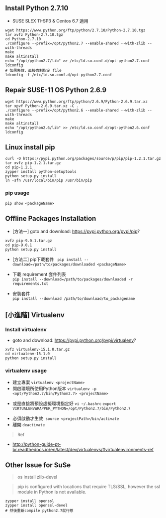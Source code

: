 
## Install Python 2.7.10

+ SUSE SLEX 11-SP3 & Centos 6.7 適用
```shell=
wget https://www.python.org/ftp/python/2.7.10/Python-2.7.10.tgz
tar xvfz Python-2.7.10.tgz
cd Python-2.7.10
./configure --prefix=/opt/python2.7 --enable-shared --with-zlib --with-threads
make
make altinstall
echo "/opt/python2.7/lib" >> /etc/ld.so.conf.d/opt-python2.7.conf
ldconfig
# 如果失效，直接強制指定 file
ldconfig -f /etc/ld.so.conf.d/opt-python2.7.conf
```

## Repair SUSE-11 OS Python 2.6.9

```shell=
wget https://www.python.org/ftp/python/2.6.9/Python-2.6.9.tar.xz
tar xpvf Python-2.6.9.tar.xz -C .
./configure --prefix=/opt/python2.6 --enable-shared --with-zlib --with-threads
make
make altinstall
echo "/opt/python2.6/lib" >> /etc/ld.so.conf.d/opt-python2.6.conf
ldconfig
```

## Linux install pip

```shell=
curl -O https://pypi.python.org/packages/source/p/pip/pip-1.2.1.tar.gz
tar xvfz pip-1.2.1.tar.gz
cd pip-1.2.1
zypper install python-setuptools
python setup.py install
ln -sfn /usr/local/bin/pip /usr/bin/pip
```
### pip usage

```shell=
pip show <packageName>
```



## Offline Packages Installation

+ [方法一] goto and download: https://pypi.python.org/pypi/pip?

```shell=
xvfz pip-9.0.1.tar.gz
cd pip-9.0.1
python setup.py install
```

+ [方法二] pip下載套件  
`pip install --download=/path/to/packages/downloaded <packageName>`

+ 下載 requirement 套件列表  
`pip install --download=/path/to/packages/downloaded -r requirements.txt`

+ 安裝套件  
`pip install --download /path/to/download/to_packagename`




## [小進階] Virtualenv
### Install virtualenv

+ goto and download: https://pypi.python.org/pypi/virtualenv?

```shell=
xvfz virtualenv-15.1.0.tar.gz
cd virtualenv-15.1.0
python setup.py install
```

### virtualenv usage

+ 建立專案
`virtualenv <projectName>`
+ 開啟環境所使用Python版本
`virtualenv -p <opt/Python2.7/bin/Python2.7> <projectName>`
 - 或是直接將預設虛擬環境指定好 `vi ~/.bashrc`
 `export VIRTUALENVWRAPPER_PYTHON=/opt/Python2.7/bin/Python2.7`
+ 必須啟動才生效
  `source <projectPath>/bin/activate`
+ 離開 `deactivate`

> Ref
+ http://python-guide-pt-br.readthedocs.io/en/latest/dev/virtualenvs/#virtualenvironments-ref

## Other Issue for SuSe

> os install zlib-devel


> pip is configured with locations that require TLS/SSL, however the ssl module in Python is not available.

```shell=
zypper install openssl
zypper install openssl-devel
# 然後重新compile python2.7就行惹
```



